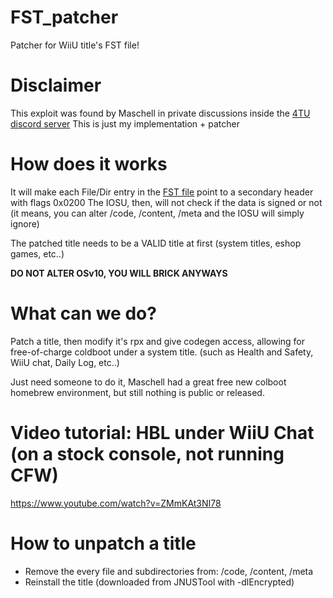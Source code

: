 # FST_patcher
Patcher for WiiU title's FST file!

# Disclaimer
This exploit was found by Maschell in private discussions inside the [4TU discord server](http://fortheusers.org/)
This is just my implementation + patcher

# How does it works
It will make each File/Dir entry in the [FST file](http://wiiubrew.org/wiki/FST) point to a secondary header with flags 0x0200
The IOSU, then, will not check if the data is signed or not (it means, you can alter /code, /content, /meta and the IOSU will simply ignore)

The patched title needs to be a VALID title at first (system titles, eshop games, etc..)

**DO NOT ALTER OSv10, YOU WILL BRICK ANYWAYS**

# What can we do?
Patch a title, then modify it's rpx and give codegen access, allowing for free-of-charge coldboot under a system title. (such as Health and Safety, WiiU chat, Daily Log, etc..)

Just need someone to do it, Maschell had a great free new colboot homebrew environment, but still nothing is public or released.

# Video tutorial: HBL under WiiU Chat (on a stock console, not running CFW)
https://www.youtube.com/watch?v=ZMmKAt3NI78


# How to unpatch a title
- Remove the every file and subdirectories from: /code, /content, /meta
- Reinstall the title (downloaded from JNUSTool with -dlEncrypted)
